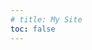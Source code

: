 ```yaml
---
# title: My Site
toc: false
---
```


<!-- This is the landing page. -->

<!-- ## Explore -->

<!-- {{< cards >}}
  {{< card link="docs" title="Docs" icon="book-open" >}}
  {{< card link="about" title="About" icon="user" >}}
{{< /cards >}} -->

<!-- ## Documentation -->

<!-- For more information, visit [Hextra](https://imfing.github.io/hextra). -->
